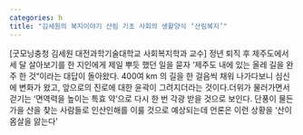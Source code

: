 ```yaml
---
categories: h
title: "김세원의 복지이야기 산림 기초 사회의 생활양식 ‘산림복지’"
---
```

[굿모닝충청 김세원 대전과학기술대학교 사회복지학과 교수] 정년 퇴직 후 제주도에서 세 달 살아보기를 한 지인에게 제일 뿌듯 했던 일을 묻자 ‘제주도 내에 있는 올레 길을 완주 한 것“이라는 대답이 돌아왔다. 400여 km 의 길을 한 걸음씩 채워 나가다보니 심신에 변화가 왔고, 앞으로의 진로에 대한 윤곽이 그려지더라는 것이다.더위가 물러가면서 걷기는 ‘면역력을 높이는 특효 약’으로 다시 한 번 각광 받을 것으로 보인다. 단풍이 물든 가을 산을 찾는 사람들로 인산인해를 이룰 것으로 예상되는데 언론은 이런 상황을 ‘산이 몸살을 앓는다’